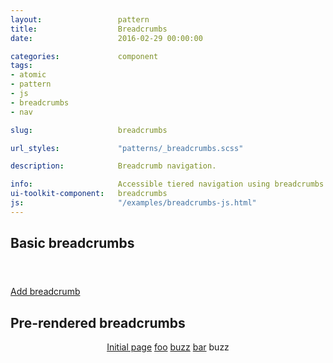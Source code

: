 ```yaml
---
layout:                 pattern
title:                  Breadcrumbs
date:                   2016-02-29 00:00:00

categories:             component
tags:
- atomic
- pattern
- js
- breadcrumbs
- nav

slug:                   breadcrumbs

url_styles:             "patterns/_breadcrumbs.scss"

description:            Breadcrumb navigation.

info:                   Accessible tiered navigation using breadcrumbs.
ui-toolkit-component:   breadcrumbs
js:                     "/examples/breadcrumbs-js.html"
---
```

<div class="breadcrumbs-basic example-set">
  <h2>Basic breadcrumbs</h2>
  <header class="has-breadcrumbs hd-3"></header>
  <a class="add-breadcrumb" href="">Add breadcrumb</a>
</div>

<div class="breadcrumbs-prerendered example-set">
  <h2>Pre-rendered breadcrumbs</h2>
  <header class="has-breadcrumbs hd-3">
    <div class="sr-is-focusable" tabindex="-1"></div>
    <nav class="breadcrumbs list-inline" aria-label="Example of pre-rendered breadcrumbs navigation">
      <span class="nav-item">
          <a href="/components/breadcrumbs/">Initial page</a>
          <span class="fa fa-angle-right" aria-hidden="true"></span>
      </span>
      <span class="nav-item">
          <a href="/components/breadcrumbs/foo">foo</a>
          <span class="fa fa-angle-right" aria-hidden="true"></span>
      </span>
      <span class="nav-item">
          <a href="/components/breadcrumbs/foo/buzz">buzz</a>
          <span class="fa fa-angle-right" aria-hidden="true"></span>
      </span>
      <span class="nav-item">
          <a href="/components/breadcrumbs/foo/buzz/bar">bar</a>
          <span class="fa fa-angle-right" aria-hidden="true"></span>
      </span>
      <span class="nav-item">buzz</span>
    </nav>
  </header>
</div>
